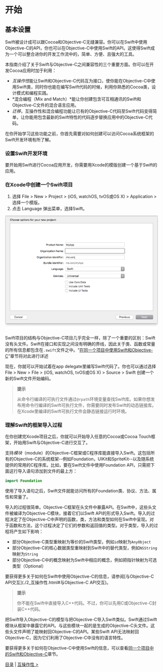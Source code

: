 # 开始

## 基本设置

Swift被设计成可以跟Cocoa和Objective-C无缝兼容。你可以在Swift中使用Objective-C的API，你也可以在Objective-C中使用Swift的API。这使得Swift成为一个可以整合进你的开发工作流中的，简单、方便、且强大的工具。

本指南介绍了关于Swift与Objective-C之间兼容性的三个重要方面。你可以在开发Cocoa应用时加于利用：

- *互操作性*能让Swift和Objective-C代码互为接口，使你能在Objective-C中使用Swift类，同时你也能在编写Swift代码的时候，利用你熟悉的Cocoa类，设计模式和编程实践。
- *混合编程（Mix and Match）*能让你创建包含可互相通讯的Swift和Objective-C文件的混合语言应用。
- *迁移*，互操作性和混合编程功能让已有的Objective-C代码至Swift代码变得简单，让你能用包含最新的Swift特性的代码逐步替换应用中的Objective-C代码。

在你开始学习这些功能之前，你首先需要对如何创建可以访问Cocoa系统框架的Swift开发环境有所了解。

### 设置Swift开发环境

要开始用Swift进行Cocoa应用开发，你需要用Xcode的模版创建一个基于Swift的应用。

### 在Xcode中创建一个Swift项目

1. 选择 File > New > Project > (iOS, watchOS, tvOS或OS X) > Application > 选择一个模版。
2. 点击 Language 弹出菜单，选择Swift。

![图1.1 项目模版](./pics/pic_1.1.png)

Swift项目的结构与Objective-C项目几乎完全一样，除了一个重要的区别：Swift没有头文件。Swift在接口和实现之间没有明确的界线，因此关于类、函数或常量的所有信息都包含在`.swift`文件之中。“[在同一个项目中使用Swift和Objective-C](./3_混合编程.html#在同一个项目中使用Swift和Objective-C)”章节将对此进行详述

现在，你就可以开始试着在app delegate里编写Swift代码了。你也可以通过选择 File > New > File > (iOS, watchOS, tvOS或OS X) > Source > Swift 创建一个新的Swift文件开始编码。

> **提示**
>
> 从命令行编译的可执行文件通过`@rpath`环境变量查找Swift库。如果你想发布用命令行编译的Swift可执行文件，你需要同时发布Swift的动态链接库。在Xcode里编译的Swift可执行文件会静态链接运行时环境。

### 理解Swift的框架导入过程

在你创建完Xcode项目之后，你就可以开始导入任意的Cocoa或Cocoa Touch框架，开始用Swift与Objective-C进行交互了。

支持*模块*（module）的Objective-C框架或C程序库能直接导入Swift。这包括所有的Objective-C的系统框架--例如Foundation，UIKit和SpriteKit--以及随系统提供的常用的C程序库。比如，要在Swift文件中使用Foundation API，只需把下面这行导入语句添加到文件的最上方：

``` swift
import Foundation
```

使用了导入语句之后，Swift文件就能访问所有的Foundation类、协议、方法、属性和常量了。

导入的过程很简单。Objective-C框架在头文件中暴露API。在Swift中，这些头文件被编译为Objective-C模块，接着它们以Swift API的形式导入Swift。导入的过程决定了在Objective-C中声明的函数，类，方法和类型如何在Swift中呈现。对于函数和方法，这个过程决定了它们的参数和返回值的类型。对于类型，导入的过程将产生如下影响：

- 部分Objective-C类型重映射为等价的Swift类型，例如`id`映射为`AnyObject`
- 部分Objective-C的核心数据类型重映射到Swift中的替代类型，例如`NSString`映射为`String`
- 部分Objective-C中的概念映射为Swift中相应的概念，例如把指针映射为可选类型（Optional）

要获得更多关于如何在Swift中使用Objective-C的信息，请参阅[与Objective-C API交互](./2_互操作性.html#与Objective-C API交互)。

> **提示**
>
> 你不能在Swift中直接导入C++代码。不过，你可以先用C或Objective-C封装C++代码。

把Swift导入Objective-C的模型与把Objective-C导入Swift类似。Swift通过Swift模块从框架中暴露它的API。与这些模块一起的是生成的Objective-C头文件。这些头文件声明了能映射回Objective-C的API。某些Swift API无法映射回Objective-C，因为它们利用了Objective-C中没有的语言特性。

要获得更多关于如何在Objective-C中使用Swift的信息，可以查看[同一个项目中的Swift和Objective-C](./3_混合编程.html#同一个项目中的Swift和Objective-C)章节。

[目录](./0_目录.html) | [互操作性 >](./2_互操作性.html)